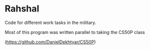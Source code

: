 # Rahshal
Code for different work tasks in the military.

Most of this program was written parallel to taking the CS50P class

(https://github.com/DanielDekhtyar/CS50P)